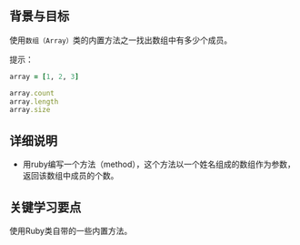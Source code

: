 ## 背景与目标

使用`数组（Array）`类的内置方法之一找出数组中有多少个成员。

提示：

```ruby
array = [1, 2, 3]

array.count
array.length
array.size
```

## 详细说明

- 用ruby编写一个方法（method），这个方法以一个姓名组成的数组作为参数，返回该数组中成员的个数。

## 关键学习要点

使用Ruby类自带的一些内置方法。

